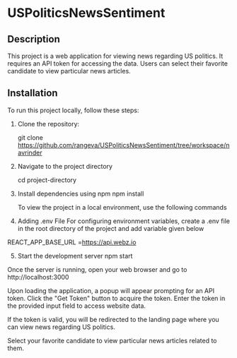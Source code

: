 # USPoliticsNewsSentiment



## Description
This project is a web application for viewing news regarding US politics. It requires an API token for accessing the data. Users can select their favorite candidate to view particular news articles.

## Installation
To run this project locally, follow these steps:

1. Clone the repository:

   git clone https://github.com/rangeva/USPoliticsNewsSentiment/tree/workspace/navrinder


2. Navigate to the project directory

    cd project-directory


3. Install dependencies using npm
    npm install


    To view the project in a local environment, use the following commands

 4.  Adding .env File
 For configuring environment variables, create a .env file in the root directory of the project and add variable given below
 
REACT_APP_BASE_URL =https://api.webz.io


5. Start the development server
    npm start 

Once the server is running, open your web browser and go to http://localhost:3000 

Upon loading the application, a popup will appear prompting for an API token. Click the "Get Token" button to acquire the token. Enter the token in the provided input field to access website data.

If the token is valid, you will be redirected to the landing page where you can view news regarding US politics.

Select your favorite candidate to view particular news articles related to them.


